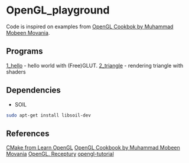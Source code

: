 # OpenGL_playground

Code is inspired on examples from [OpenGL Cookbok by Muhammad Mobeen Movania](https://www.packtpub.com/game-development/opengl-development-cookbook).

## Programs

[1_hello]() - hello world with (Free)GLUT.
[2_triangle]() - rendering triangle with shaders

## Dependencies

* SOIL

```bash
sudo apt-get install libsoil-dev
```

## References

[CMake from Learn OpenGL](https://github.com/JoeyDeVries/LearnOpenGL/blob/master/CMakeLists.txt)
[OpenGL Cookbook by Muhammad Mobeen Movania](https://www.packtpub.com/game-development/opengl-development-cookbook)
[OpenGL. Receptury](https://helion.pl/ksiazki/opengl-receptury-dla-programisty-muhammad-mobeen-movania,openrp.htm#format/d)
[opengl-tutorial](http://www.opengl-tutorial.org/)
